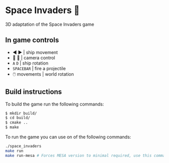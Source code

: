# Space Invaders :space_invader:

3D adaptation of the Space Invaders game

## In game controls

- :arrow_backward: :arrow_forward: | ship movement
- :arrow_up_small: :arrow_down_small: | camera control
- `A` `D` | ship rotation
- `SPACEBAR` | fire a projectile
- :computer_mouse: movements | world rotation

## Build instructions

To build the game run the following commands:
```bash
$ mkdir build/
$ cd build/
$ cmake ..
$ make
```

To run the game you can use on of the following commands:
```bash
./space_invaders
make run
make run-mesa # Forces MESA version to minimal required, use this command if your graphics card is too old to support OpenGL in version 3.3
```
